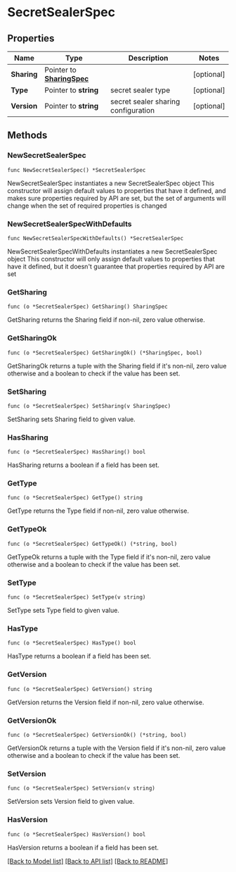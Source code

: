 # SecretSealerSpec

## Properties

Name | Type | Description | Notes
------------ | ------------- | ------------- | -------------
**Sharing** | Pointer to [**SharingSpec**](SharingSpec.md) |  | [optional] 
**Type** | Pointer to **string** | secret sealer type | [optional] 
**Version** | Pointer to **string** | secret sealer sharing configuration | [optional] 

## Methods

### NewSecretSealerSpec

`func NewSecretSealerSpec() *SecretSealerSpec`

NewSecretSealerSpec instantiates a new SecretSealerSpec object
This constructor will assign default values to properties that have it defined,
and makes sure properties required by API are set, but the set of arguments
will change when the set of required properties is changed

### NewSecretSealerSpecWithDefaults

`func NewSecretSealerSpecWithDefaults() *SecretSealerSpec`

NewSecretSealerSpecWithDefaults instantiates a new SecretSealerSpec object
This constructor will only assign default values to properties that have it defined,
but it doesn't guarantee that properties required by API are set

### GetSharing

`func (o *SecretSealerSpec) GetSharing() SharingSpec`

GetSharing returns the Sharing field if non-nil, zero value otherwise.

### GetSharingOk

`func (o *SecretSealerSpec) GetSharingOk() (*SharingSpec, bool)`

GetSharingOk returns a tuple with the Sharing field if it's non-nil, zero value otherwise
and a boolean to check if the value has been set.

### SetSharing

`func (o *SecretSealerSpec) SetSharing(v SharingSpec)`

SetSharing sets Sharing field to given value.

### HasSharing

`func (o *SecretSealerSpec) HasSharing() bool`

HasSharing returns a boolean if a field has been set.

### GetType

`func (o *SecretSealerSpec) GetType() string`

GetType returns the Type field if non-nil, zero value otherwise.

### GetTypeOk

`func (o *SecretSealerSpec) GetTypeOk() (*string, bool)`

GetTypeOk returns a tuple with the Type field if it's non-nil, zero value otherwise
and a boolean to check if the value has been set.

### SetType

`func (o *SecretSealerSpec) SetType(v string)`

SetType sets Type field to given value.

### HasType

`func (o *SecretSealerSpec) HasType() bool`

HasType returns a boolean if a field has been set.

### GetVersion

`func (o *SecretSealerSpec) GetVersion() string`

GetVersion returns the Version field if non-nil, zero value otherwise.

### GetVersionOk

`func (o *SecretSealerSpec) GetVersionOk() (*string, bool)`

GetVersionOk returns a tuple with the Version field if it's non-nil, zero value otherwise
and a boolean to check if the value has been set.

### SetVersion

`func (o *SecretSealerSpec) SetVersion(v string)`

SetVersion sets Version field to given value.

### HasVersion

`func (o *SecretSealerSpec) HasVersion() bool`

HasVersion returns a boolean if a field has been set.


[[Back to Model list]](../README.md#documentation-for-models) [[Back to API list]](../README.md#documentation-for-api-endpoints) [[Back to README]](../README.md)


